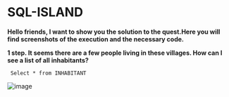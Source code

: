 # SQL-ISLAND

**Hello friends, I want to show you the solution to the quest.Here you will find screenshots of the execution and the necessary code.**

**1 step. It seems there are a few people living in these villages. How can I see a list of all inhabitants?**

```
 Select * from INHABITANT
```
![image](https://github.com/Hordiychuk-Radion/SQL-ISLAND/assets/139583782/70e8cca6-e55b-499b-8717-ddfb9069e8bc)
